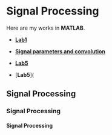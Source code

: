 # Signal Processing
Here are my works in **MATLAB**.
- [**Lab1**](https://github.com/IsilEna/SignalProcessing/blob/main/signal_lab1_isilsonmez.pdf)
- [**Signal parameters and convolution**](https://github.com/IsilEna/SignalProcessing/blob/main/Signals_LAB2_Sonmez_Isil.pdf)

- [**Lab5**](https://github.com/IsilEna/SignalProcessing/blob/main/Signals_LAB5%20_%20Sonmez_%20Isil.pdf)
- [**Lab5**](


##  Signal Processing
###  Signal Processing
#### Signal Processing
